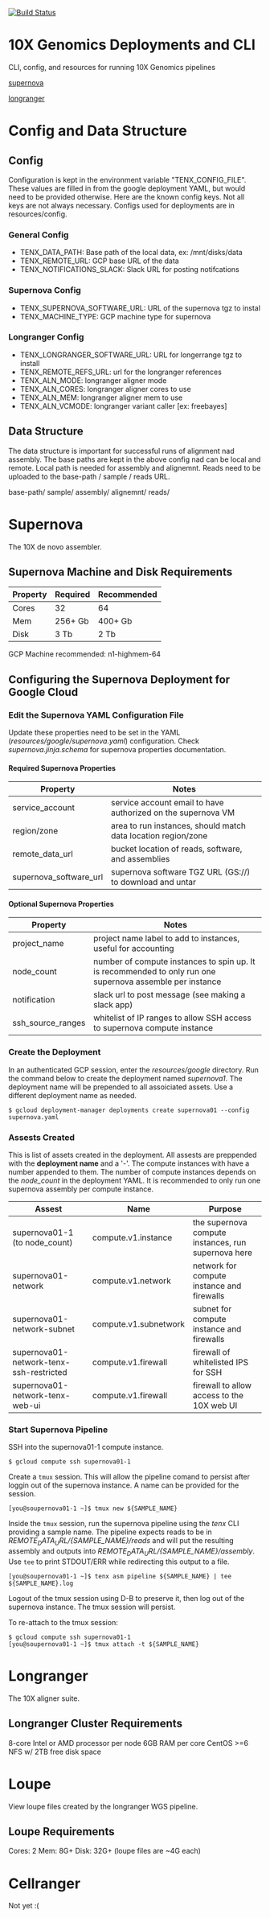 
[![Build Status](https://travis-ci.org/hall-lab/tenx-gcp.svg?branch=master)](https://travis-ci.org/hall-lab/tenx-gcp)

# 10X Genomics Deployments and CLI

CLI, config, and resources for running 10X Genomics pipelines

[supernova](#supernova)

[longranger](#longranger)

# Config and Data Structure

## Config

Configuration is kept in the environment variable "TENX_CONFIG_FILE". These values are filled in from the google deployment YAML, but would need to be provided otherwise. Here are the known config keys. Not all keys are not always necessary. Configs used for deployments are in resources/config.

### General Config

* TENX_DATA_PATH: Base path of the local data, ex: /mnt/disks/data
* TENX_REMOTE_URL: GCP base URL of the data
* TENX_NOTIFICATIONS_SLACK: Slack URL for posting notifcations

### Supernova Config

* TENX_SUPERNOVA_SOFTWARE_URL: URL of the supernova tgz to instal
* TENX_MACHINE_TYPE: GCP machine type for supernova

### Longranger Config
* TENX_LONGRANGER_SOFTWARE_URL: URL for longerrange tgz to install
* TENX_REMOTE_REFS_URL: url for the longranger references
* TENX_ALN_MODE: longranger aligner mode
* TENX_ALN_CORES: longranger aligner cores to use
* TENX_ALN_MEM: longranger aligner mem to use
* TENX_ALN_VCMODE: longranger variant caller [ex: freebayes]

## Data Structure
The data structure is important for successful runs of alignment nad assembly. The base paths are kept in the above config nad can be local and remote. Local path is needed for assembly and alignemnt. Reads need to be uploaded to the base-path / sample / reads URL.

base-path/
    sample/
        assembly/
        alignemnt/
        reads/
      
# Supernova

The 10X de novo assembler.

## Supernova Machine and Disk Requirements

| Property| Required | Recommended |
|---| --- | --- |
|Cores   | 32      | 64          |
|Mem     | 256+ Gb | 400+ Gb     |
|Disk    | 3 Tb    |2 Tb         |

GCP Machine recommended: n1-highmem-64

## Configuring the Supernova Deployment for Google Cloud

### Edit the Supernova YAML Configuration File

Update these properties need to be set in the YAML (*resources/google/supernova.yaml*) configuration. Check _supernova.jinja.schema_ for supernova properties documentation.

#### Required Supernova Properties

| Property | Notes |
| --- | --- |
| service_account        | service account email to have authorized on the supernova VM |
| region/zone            | area to run instances, should match data location region/zone |
| remote_data_url        | bucket location of reads, software, and assemblies |
| supernova_software_url | supernova software TGZ URL (GS://) to download and untar |

#### Optional Supernova Properties

| Property | Notes |
| --- | --- |
| project_name      | project name label to add to instances, useful for accounting |
| node_count        | number of compute instances to spin up. It is recommended to only run one supernova assemble per instance |
| notification      | slack url to post message (see making a slack app) |
| ssh_source_ranges | whitelist of IP ranges to allow SSH access to supernova compute instance |

### Create the Deployment

In an authenticated GCP session, enter the _resources/google_ directory. Run the command below to create the deployment named _supernova1_. The deployment name will be prepended to all assoiciated assets. Use a different deployment name as needed.
```
$ gcloud deployment-manager deployments create supernova01 --config supernova.yaml
```

### Assests Created

This is list of assets created in the deployment. All assests are preppended with the **deployment name** and a '-'. The compute instances with have a number appended to them. The number of compute instances depends on the *node_count* in the deployment YAML. It is recommended to only run one supernova assembly per compute instance.

| Assest | Name | Purpose |
| --- | --- | --- |
| supernova01-1 (to node_count)           | compute.v1.instance   | the supernova compute instances, run supernova here |
| supernova01-network                     | compute.v1.network    | network for compute instance and firewalls |
| supernova01-network-subnet              | compute.v1.subnetwork | subnet for compute instance and firewalls |
| supernova01-network-tenx-ssh-restricted | compute.v1.firewall   | firewall of whitelisted IPS for SSH |
| supernova01-network-tenx-web-ui         | compute.v1.firewall   | firewall to allow access to the 10X web UI |

### Start Supernova Pipeline
SSH into the supernova01-1 compute instance.
```
$ gcloud compute ssh supernova01-1
```
Create a `tmux` session. This will allow the pipeline comand to persist after loggin out of the supernova instance. A name can be provided for the session.
```
[you@soupernova01-1 ~]$ tmux new ${SAMPLE_NAME}
```
Inside the `tmux` session, run the supernova pipeline using the _tenx_ CLI providing a sample name. The pipeline expects reads to be in _${REMOTE_DATA_URL}/${SAMPLE_NAME}/reads_ and will put the resulting assembly and outputs into  _${REMOTE_DATA_URL}/${SAMPLE_NAME}/assembly_. Use `tee` to print STDOUT/ERR while redirecting this output to a file.
```
[you@soupernova01-1 ~]$ tenx asm pipeline ${SAMPLE_NAME} | tee ${SAMPLE_NAME}.log
```
Logout of the tmux session using <CNTL>D-B to preserve it, then log out of the supernova instance. The tmux session will persist.
    
To re-attach to the tmux session:
```
$ gcloud compute ssh supernova01-1
[you@soupernova01-1 ~]$ tmux attach -t ${SAMPLE_NAME}
```

<a name="longranger"/>

# Longranger

The 10X aligner suite.

## Longranger Cluster Requirements

8-core Intel or AMD processor per node
6GB RAM per core
CentOS >=6
NFS w/ 2TB free disk space

# Loupe

View loupe files created by the longranger WGS pipeline.

## Loupe Requirements

Cores: 2
Mem:   8G+
Disk:  32G+ (loupe files are ~4G each)

# Cellranger

Not yet :(
